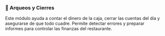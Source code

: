 ### 🧾 Arqueos y Cierres

Este módulo ayuda a contar el dinero de la caja, cerrar las cuentas del día y asegurarse de que todo cuadre. Permite detectar errores y preparar informes para controlar las finanzas del restaurante.

